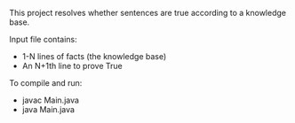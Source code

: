 This project resolves whether sentences are true according to a knowledge base. 

Input file contains:
- 1-N lines of facts (the knowledge base)
- An N+1th line to prove True

To compile and run:

- javac Main.java
- java Main.java <filename> 
